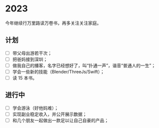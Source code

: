 # 2023
今年继续行万里路读万卷书，再多关注关注家庭。

## 计划
- [ ] 带父母出游若干次；
- [ ] 把爸妈接到深圳；
- [ ] 做我自己的播客，名字已经想好了，叫“扑通一声”，谐音“普通人的一生”；
- [ ] 学会一些新的技能（Blender/ThreeJs/Swift）；
- [ ] 读 15 本书。

## 进行中
- [ ] 学会游泳（好他妈难）；
- [ ] 实现副业稳定收入，并公开展示数据；
- [ ] 和几个朋友一起做出一款足以让自己自豪的产品；
